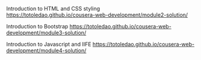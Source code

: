 Introduction to HTML and CSS styling <br>
https://totoledao.github.io/cousera-web-development/module2-solution/



Introduction to Bootstrap
https://totoledao.github.io/cousera-web-development/module3-solution/



Introduction to Javascript and IIFE
https://totoledao.github.io/cousera-web-development/module4-solution/